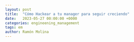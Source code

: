 ```yaml
---
layout: post
title:  "Cómo Hackear a tu manager para seguir creciendo"
date:   2023-05-27 00:00:00 +0000
categories: engineening_management
tags: em
author: Ramón Molina
---
```



